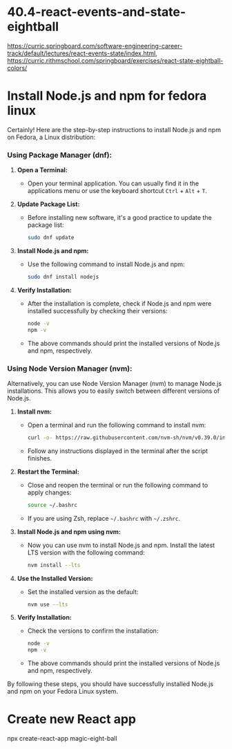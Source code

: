 # 40.4-react-events-and-state-eightball
https://curric.springboard.com/software-engineering-career-track/default/lectures/react-events-state/index.html, https://curric.rithmschool.com/springboard/exercises/react-state-eightball-colors/
# Install Node.js and npm for fedora linux
Certainly! Here are the step-by-step instructions to install Node.js and npm on Fedora, a Linux distribution:

### Using Package Manager (dnf):

1. **Open a Terminal:**
   - Open your terminal application. You can usually find it in the applications menu or use the keyboard shortcut `Ctrl` + `Alt` + `T`.

2. **Update Package List:**
   - Before installing new software, it's a good practice to update the package list:
     ```bash
     sudo dnf update
     ```

3. **Install Node.js and npm:**
   - Use the following command to install Node.js and npm:
     ```bash
     sudo dnf install nodejs
     ```

4. **Verify Installation:**
   - After the installation is complete, check if Node.js and npm were installed successfully by checking their versions:
     ```bash
     node -v
     npm -v
     ```

   - The above commands should print the installed versions of Node.js and npm, respectively.

### Using Node Version Manager (nvm):

Alternatively, you can use Node Version Manager (nvm) to manage Node.js installations. This allows you to easily switch between different versions of Node.js.

1. **Install nvm:**
   - Open a terminal and run the following command to install nvm:
     ```bash
     curl -o- https://raw.githubusercontent.com/nvm-sh/nvm/v0.39.0/install.sh | bash
     ```

   - Follow any instructions displayed in the terminal after the script finishes.

2. **Restart the Terminal:**
   - Close and reopen the terminal or run the following command to apply changes:
     ```bash
     source ~/.bashrc
     ```

   - If you are using Zsh, replace `~/.bashrc` with `~/.zshrc`.

3. **Install Node.js and npm using nvm:**
   - Now you can use nvm to install Node.js and npm. Install the latest LTS version with the following command:
     ```bash
     nvm install --lts
     ```

4. **Use the Installed Version:**
   - Set the installed version as the default:
     ```bash
     nvm use --lts
     ```

5. **Verify Installation:**
   - Check the versions to confirm the installation:
     ```bash
     node -v
     npm -v
     ```

   - The above commands should print the installed versions of Node.js and npm, respectively.

By following these steps, you should have successfully installed Node.js and npm on your Fedora Linux system.
# Create new React app
npx create-react-app magic-eight-ball
